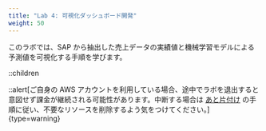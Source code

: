 ```yaml
---
title: "Lab 4: 可視化ダッシュボード開発"
weight: 50
---
```


このラボでは、SAP から抽出した売上データの実績値と機械学習モデルによる予測値を可視化する手順を学びます。

::children

::alert[ご自身の AWS アカウントを利用している場合、途中でラボを退出すると意図せず課金が継続される可能性があります。中断する場合は [あと片付け](/09-clearnup) の手順に従い、不要なリソースを削除するよう気をつけてください。]{type=warning}